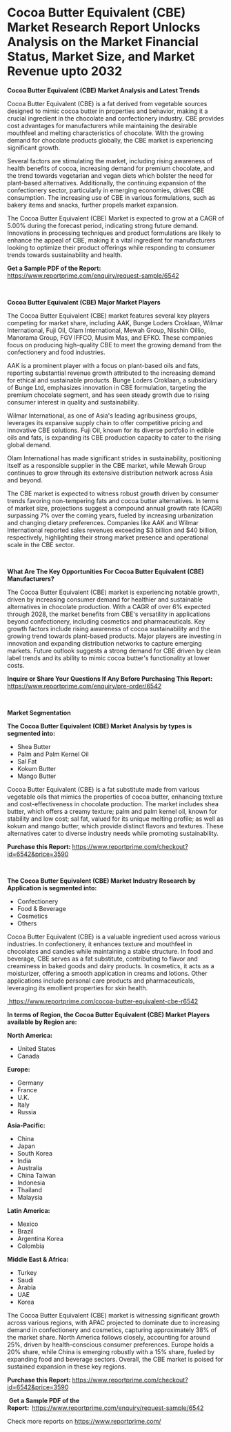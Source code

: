 <p><h1>Cocoa Butter Equivalent (CBE) Market Research Report Unlocks Analysis on the Market Financial Status, Market Size, and Market Revenue upto 2032</h1></p><p><strong>Cocoa Butter Equivalent (CBE) Market Analysis and Latest Trends</strong></p>
<p><p>Cocoa Butter Equivalent (CBE) is a fat derived from vegetable sources designed to mimic cocoa butter in properties and behavior, making it a crucial ingredient in the chocolate and confectionery industry. CBE provides cost advantages for manufacturers while maintaining the desirable mouthfeel and melting characteristics of chocolate. With the growing demand for chocolate products globally, the CBE market is experiencing significant growth.</p><p>Several factors are stimulating the market, including rising awareness of health benefits of cocoa, increasing demand for premium chocolate, and the trend towards vegetarian and vegan diets which bolster the need for plant-based alternatives. Additionally, the continuing expansion of the confectionery sector, particularly in emerging economies, drives CBE consumption. The increasing use of CBE in various formulations, such as bakery items and snacks, further propels market expansion.</p><p>The Cocoa Butter Equivalent (CBE) Market is expected to grow at a CAGR of 5.00% during the forecast period, indicating strong future demand. Innovations in processing techniques and product formulations are likely to enhance the appeal of CBE, making it a vital ingredient for manufacturers looking to optimize their product offerings while responding to consumer trends towards sustainability and health.</p></p>
<p><strong>Get a Sample PDF of the Report:&nbsp;</strong> <a href="https://www.reportprime.com/enquiry/request-sample/6542?utm_campaign=3115&utm_medium=2&utm_source=Github&utm_content=ia&utm_term=19032025&utm_id=cocoa-butter-equivalent-cbe">https://www.reportprime.com/enquiry/request-sample/6542</a></p>
<p>&nbsp;</p>
<p><strong>Cocoa Butter Equivalent (CBE) Major Market Players</strong></p>
<p><p>The Cocoa Butter Equivalent (CBE) market features several key players competing for market share, including AAK, Bunge Loders Croklaan, Wilmar International, Fuji Oil, Olam International, Mewah Group, Nisshin Oillio, Manorama Group, FGV IFFCO, Musim Mas, and EFKO. These companies focus on producing high-quality CBE to meet the growing demand from the confectionery and food industries.</p><p>AAK is a prominent player with a focus on plant-based oils and fats, reporting substantial revenue growth attributed to the increasing demand for ethical and sustainable products. Bunge Loders Croklaan, a subsidiary of Bunge Ltd, emphasizes innovation in CBE formulation, targeting the premium chocolate segment, and has seen steady growth due to rising consumer interest in quality and sustainability.</p><p>Wilmar International, as one of Asia's leading agribusiness groups, leverages its expansive supply chain to offer competitive pricing and innovative CBE solutions. Fuji Oil, known for its diverse portfolio in edible oils and fats, is expanding its CBE production capacity to cater to the rising global demand.</p><p>Olam International has made significant strides in sustainability, positioning itself as a responsible supplier in the CBE market, while Mewah Group continues to grow through its extensive distribution network across Asia and beyond. </p><p>The CBE market is expected to witness robust growth driven by consumer trends favoring non-tempering fats and cocoa butter alternatives. In terms of market size, projections suggest a compound annual growth rate (CAGR) surpassing 7% over the coming years, fueled by increasing urbanization and changing dietary preferences. Companies like AAK and Wilmar International reported sales revenues exceeding $3 billion and $40 billion, respectively, highlighting their strong market presence and operational scale in the CBE sector.</p></p>
<p>&nbsp;</p>
<p><strong>What Are The Key Opportunities For Cocoa Butter Equivalent (CBE) Manufacturers?</strong></p>
<p><p>The Cocoa Butter Equivalent (CBE) market is experiencing notable growth, driven by increasing consumer demand for healthier and sustainable alternatives in chocolate production. With a CAGR of over 6% expected through 2028, the market benefits from CBE's versatility in applications beyond confectionery, including cosmetics and pharmaceuticals. Key growth factors include rising awareness of cocoa sustainability and the growing trend towards plant-based products. Major players are investing in innovation and expanding distribution networks to capture emerging markets. Future outlook suggests a strong demand for CBE driven by clean label trends and its ability to mimic cocoa butter's functionality at lower costs.</p></p>
<p><strong>Inquire or Share Your Questions If Any Before Purchasing This Report:</strong> <a href="https://www.reportprime.com/enquiry/pre-order/6542?utm_campaign=3115&utm_medium=2&utm_source=Github&utm_content=ia&utm_term=19032025&utm_id=cocoa-butter-equivalent-cbe">https://www.reportprime.com/enquiry/pre-order/6542</a></p>
<p>&nbsp;</p>
<p><strong>Market Segmentation</strong></p>
<p><strong>The Cocoa Butter Equivalent (CBE) Market Analysis by types is segmented into:</strong></p>
<p><ul><li>Shea Butter</li><li>Palm and Palm Kernel Oil</li><li>Sal Fat</li><li>Kokum Butter</li><li>Mango Butter</li></ul></p>
<p><p>Cocoa Butter Equivalent (CBE) is a fat substitute made from various vegetable oils that mimics the properties of cocoa butter, enhancing texture and cost-effectiveness in chocolate production. The market includes shea butter, which offers a creamy texture; palm and palm kernel oil, known for stability and low cost; sal fat, valued for its unique melting profile; as well as kokum and mango butter, which provide distinct flavors and textures. These alternatives cater to diverse industry needs while promoting sustainability.</p></p>
<p><strong>Purchase this Report:&nbsp;</strong><a href="https://www.reportprime.com/checkout?id=6542&price=3590&utm_campaign=3115&utm_medium=2&utm_source=Github&utm_content=ia&utm_term=19032025&utm_id=cocoa-butter-equivalent-cbe">https://www.reportprime.com/checkout?id=6542&price=3590</a></p>
<p>&nbsp;</p>
<p><strong>The Cocoa Butter Equivalent (CBE) Market Industry Research by Application is segmented into:</strong></p>
<p><ul><li>Confectionery</li><li>Food & Beverage</li><li>Cosmetics</li><li>Others</li></ul></p>
<p><p>Cocoa Butter Equivalent (CBE) is a valuable ingredient used across various industries. In confectionery, it enhances texture and mouthfeel in chocolates and candies while maintaining a stable structure. In food and beverage, CBE serves as a fat substitute, contributing to flavor and creaminess in baked goods and dairy products. In cosmetics, it acts as a moisturizer, offering a smooth application in creams and lotions. Other applications include personal care products and pharmaceuticals, leveraging its emollient properties for skin health.</p></p>
<p><a href="https://www.reportprime.com/cocoa-butter-equivalent-cbe-r6542?utm_campaign=3115&utm_medium=2&utm_source=Github&utm_content=ia&utm_term=19032025&utm_id=cocoa-butter-equivalent-cbe">&nbsp;https://www.reportprime.com/cocoa-butter-equivalent-cbe-r6542</a></p>
<p><strong>In terms of Region, the Cocoa Butter Equivalent (CBE) Market Players available by Region are:</strong></p>
<p>
    <p> <strong> North America: </strong>
        <ul>
            <li>United States</li>
            <li>Canada</li>
        </ul>
        </p> 
    <p> <strong> Europe: </strong>
        <ul>
            <li>Germany</li>
            <li>France</li>
            <li>U.K.</li>
            <li>Italy</li>
            <li>Russia</li>
        </ul>
        </p> 
    <p> <strong> Asia-Pacific: </strong>
        <ul>
            <li>China</li>
            <li>Japan</li>
            <li>South Korea</li>
            <li>India</li>
            <li>Australia</li>
            <li>China Taiwan</li>
            <li>Indonesia</li>
            <li>Thailand</li>
            <li>Malaysia</li>
        </ul>
        </p> 
    <p> <strong> Latin America: </strong>
        <ul>
            <li>Mexico</li>
            <li>Brazil</li>
            <li>Argentina Korea</li>
            <li>Colombia</li>
        </ul>
        </p> 
    <p> <strong> Middle East & Africa: </strong>
        <ul>
            <li>Turkey</li>
            <li>Saudi</li>
            <li>Arabia</li>
            <li>UAE</li>
            <li>Korea</li>
        </ul>
    </p>
    </p>
<p><p>The Cocoa Butter Equivalent (CBE) market is witnessing significant growth across various regions, with APAC projected to dominate due to increasing demand in confectionery and cosmetics, capturing approximately 38% of the market share. North America follows closely, accounting for around 25%, driven by health-conscious consumer preferences. Europe holds a 20% share, while China is emerging robustly with a 15% share, fueled by expanding food and beverage sectors. Overall, the CBE market is poised for sustained expansion in these key regions.</p></p>
<p><strong>Purchase this Report: </strong><a href="https://www.reportprime.com/checkout?id=6542&price=3590&utm_campaign=3115&utm_medium=2&utm_source=Github&utm_content=ia&utm_term=19032025&utm_id=cocoa-butter-equivalent-cbe">https://www.reportprime.com/checkout?id=6542&price=3590</a></p>
<p>&nbsp;<strong>Get a Sample PDF of the Report:&nbsp;&nbsp;</strong><a href="https://www.reportprime.com/enquiry/request-sample/6542?utm_campaign=3115&utm_medium=2&utm_source=Github&utm_content=ia&utm_term=19032025&utm_id=cocoa-butter-equivalent-cbe">https://www.reportprime.com/enquiry/request-sample/6542</a></p>
<p><strong></strong></p>
<p>Check more reports on <a href="https://www.reportprime.com/?utm_campaign=3115&utm_medium=2&utm_source=Github&utm_content=ia&utm_term=19032025&utm_id=cocoa-butter-equivalent-cbe">https://www.reportprime.com/</a></p>